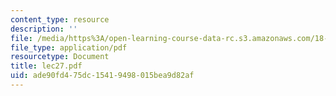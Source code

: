 ```yaml
---
content_type: resource
description: ''
file: /media/https%3A/open-learning-course-data-rc.s3.amazonaws.com/18-034-honors-differential-equations-spring-2004/ade90fd475dc15419498015bea9d82af_lec27.pdf
file_type: application/pdf
resourcetype: Document
title: lec27.pdf
uid: ade90fd4-75dc-1541-9498-015bea9d82af
---
```


